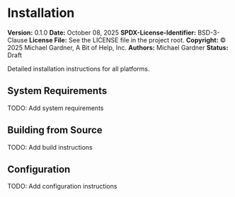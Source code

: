 # Installation

**Version:** 0.1.0
**Date:** October 08, 2025
**SPDX-License-Identifier:** BSD-3-Clause
**License File:** See the LICENSE file in the project root.
**Copyright:** © 2025 Michael Gardner, A Bit of Help, Inc.
**Authors:** Michael Gardner
**Status:** Draft

Detailed installation instructions for all platforms.

## System Requirements

TODO: Add system requirements

## Building from Source

TODO: Add build instructions

## Configuration

TODO: Add configuration instructions
